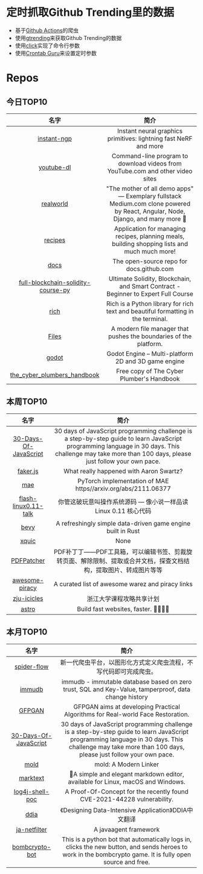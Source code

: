 # 定时抓取Github Trending里的数据
* 基于[Github Actions](https://docs.github.com/en/actions)的爬虫
* 使用[gtrending](https://github.com/hedythedev/gtrending)来获取Github Trending的数据
* 使用[click](https://github.com/pallets/click)实现了命令行参数
* 使用[Crontab Guru](https://crontab.guru/)来设置定时参数

# Repos
## 今日TOP10 
<!-- START OF DAILY_TOP10_REPOS -->
| 名字 | 简介 |
| :----: | :----: |
| [instant-ngp](https://github.com/NVlabs/instant-ngp) | Instant neural graphics primitives: lightning fast NeRF and more |
| [youtube-dl](https://github.com/ytdl-org/youtube-dl) | Command-line program to download videos from YouTube.com and other video sites |
| [realworld](https://github.com/gothinkster/realworld) | "The mother of all demo apps" — Exemplary fullstack Medium.com clone powered by React, Angular, Node, Django, and many more 🏅 |
| [recipes](https://github.com/TandoorRecipes/recipes) | Application for managing recipes, planning meals, building shopping lists and much much more! |
| [docs](https://github.com/github/docs) | The open-source repo for docs.github.com |
| [full-blockchain-solidity-course-py](https://github.com/smartcontractkit/full-blockchain-solidity-course-py) | Ultimate Solidity, Blockchain, and Smart Contract - Beginner to Expert Full Course | Python Edition |
| [rich](https://github.com/Textualize/rich) | Rich is a Python library for rich text and beautiful formatting in the terminal. |
| [Files](https://github.com/files-community/Files) | A modern file manager that pushes the boundaries of the platform. |
| [godot](https://github.com/godotengine/godot) | Godot Engine – Multi-platform 2D and 3D game engine |
| [the_cyber_plumbers_handbook](https://github.com/opsdisk/the_cyber_plumbers_handbook) | Free copy of The Cyber Plumber's Handbook |
<!-- END OF DAILY_TOP10_REPOS -->

## 本周TOP10
<!-- START OF WEEKLY_TOP10_REPOS -->
| 名字 | 简介 |
| :----: | :----: |
| [30-Days-Of-JavaScript](https://github.com/Asabeneh/30-Days-Of-JavaScript) | 30 days of JavaScript programming challenge is a step-by-step guide to learn JavaScript programming language in 30 days. This challenge may take more than 100 days, please just follow your own pace. |
| [faker.js](https://github.com/Marak/faker.js) | What really happened with Aaron Swartz? |
| [mae](https://github.com/facebookresearch/mae) | PyTorch implementation of MAE https//arxiv.org/abs/2111.06377 |
| [flash-linux0.11-talk](https://github.com/sunym1993/flash-linux0.11-talk) | 你管这破玩意叫操作系统源码 — 像小说一样品读 Linux 0.11 核心代码 |
| [bevy](https://github.com/bevyengine/bevy) | A refreshingly simple data-driven game engine built in Rust |
| [xquic](https://github.com/alibaba/xquic) | None |
| [PDFPatcher](https://github.com/wmjordan/PDFPatcher) | PDF补丁丁——PDF工具箱，可以编辑书签、剪裁旋转页面、解除限制、提取或合并文档，探查文档结构，提取图片、转成图片等等 |
| [awesome-piracy](https://github.com/Igglybuff/awesome-piracy) | A curated list of awesome warez and piracy links |
| [zju-icicles](https://github.com/QSCTech/zju-icicles) | 浙江大学课程攻略共享计划 |
| [astro](https://github.com/withastro/astro) | Build fast websites, faster. 🚀🧑‍🚀✨ |
<!-- END OF WEEKLY_TOP10_REPOS -->

## 本月TOP10
<!-- START OF MONTHLY_TOP10_REPOS -->
| 名字 | 简介 |
| :----: | :----: |
| [spider-flow](https://github.com/ssssssss-team/spider-flow) | 新一代爬虫平台，以图形化方式定义爬虫流程，不写代码即可完成爬虫。 |
| [immudb](https://github.com/codenotary/immudb) | immudb - immutable database based on zero trust, SQL and Key-Value, tamperproof, data change history |
| [GFPGAN](https://github.com/TencentARC/GFPGAN) | GFPGAN aims at developing Practical Algorithms for Real-world Face Restoration. |
| [30-Days-Of-JavaScript](https://github.com/Asabeneh/30-Days-Of-JavaScript) | 30 days of JavaScript programming challenge is a step-by-step guide to learn JavaScript programming language in 30 days. This challenge may take more than 100 days, please just follow your own pace. |
| [mold](https://github.com/rui314/mold) | mold: A Modern Linker |
| [marktext](https://github.com/marktext/marktext) | 📝A simple and elegant markdown editor, available for Linux, macOS and Windows. |
| [log4j-shell-poc](https://github.com/kozmer/log4j-shell-poc) | A Proof-Of-Concept for the recently found CVE-2021-44228 vulnerability. |
| [ddia](https://github.com/Vonng/ddia) | 《Designing Data-Intensive Application》DDIA中文翻译 |
| [ja-netfilter](https://github.com/ja-netfilter/ja-netfilter) | A javaagent framework |
| [bombcrypto-bot](https://github.com/mpcabete/bombcrypto-bot) | This is a python bot that automatically logs in, clicks the new button, and sends heroes to work in the bombcrypto game. It is fully open source and free. |
<!-- END OF MONTHLY_TOP10_REPOS -->
